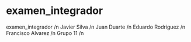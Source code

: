 # examen_integrador 
examen_integrador /n
Javier Silva /n
Juan Duarte /n
Eduardo Rodriguez /n
Francisco Alvarez /n
Grupo 11 /n
